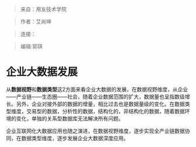 >来自：用友技术学院

>作者：艾尚坤

>连接：

>编辑:郭琪

# 企业大数据发展

从**数据视野**和**数据类型**这2方面来看企业大数据的发展，在数据视野维度，从企业——产业链——生态圈——社会，随着企业数据范围的扩大，数据量也呈指数级增长。另外，企业对接外部的数据的增量，相比过去也是数据量级的变化。在数据类型维度，交易型的数据，分析性的数据，结构化的，非结构化的数据，随着数据环境的变化，单独的关系型数据库无法解决所有问题。

企业互联网化大数据应用也随之演进，在数据视野维度，逐步实现全产业链数据协同，在数据类型维度，逐步发展企业大数据深度应用。
